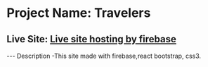 # Project Name: Travelers

## Live Site: [Live site hosting by firebase](https://assignment-10-efab3.web.app/)

--- Description
-This site made with firebase,react bootstrap, css3.